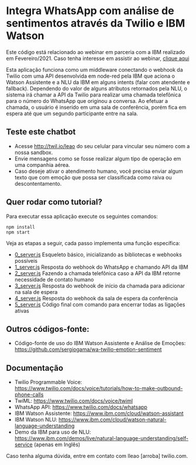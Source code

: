 # Integra WhatsApp com análise de sentimentos através da Twilio e IBM Watson
Este código está relacionado ao webinar em parceria com a IBM realizado em Fevereiro/2021.
Caso tenha interesse em assistir ao webinar, [clique aqui](https://ahoy.twilio.com/webinar-twilio-ibm-integracao-nlu-1)

Esta aplicação funciona como um middleware conectando o webhook da Twilio com uma API desenvolvida em node-red pela IBM que aciona o Watson Assistente e a NLU da IBM em alguns intents (falar com atendente e fallback). Dependendo do valor de alguns atributos retornados pela NLU, o sistema irá chamar a API da Twilio para realizar uma chamada telefônica para o número do WhatsApp que originou a conversa. Ao efetuar a chamada, o usuário é inserido em uma sala de conferência, porém fica em espera até que um segundo participante entre na sala.

## Teste este chatbot
* Acesse http://twil.io/leao do seu celular para vincular seu número com a nossa sandbox.
* Envie mensagens como se fosse realizar algum tipo de operação em uma companhia aérea.
* Caso deseje ativar o atendimento humano, você precisa enviar algum texto que com emoção que possa ser classificada como raiva ou descontentamento.

## Quer rodar como tutorial?

Para executar essa aplicação execute os seguintes comandos:
```
npm install
npm start
```

Veja as etapas a seguir, cada passo implementa uma função específica:
* [0_server.js](tutorial/0_server.js) Esqueleto básico, inicializando as bibliotecas e webhooks possíveis
* [1_server.js](tutorial/1_server.js) Resposta do webhook do WhatsApp e chamando API da IBM
* [2_server.js](tutorial/2_server.js) Fazendo a chamada telefônica caso a API da IBM retorne necessidade de contato humano
* [3_server.js](tutorial/3_server.js) Resposta do webhook de início da chamada para adicionar na sala de espera
* [4_server.js](tutorial/4_server.js) Resposta do webhook da sala de espera da conferência
* [5_server.js](tutorial/5_server.js) Código final com comando para encerrar todas as ligações ativas




## Outros códigos-fonte:
* Código-fonte de uso do IBM Watson Assistente e Análise de Emoções: https://github.com/sergiogama/wa-twilio-emotion-sentiment


##  Documentação
* Twilio Programmable Voice: https://www.twilio.com/docs/voice/tutorials/how-to-make-outbound-phone-calls
* TwiML: https://www.twilio.com/docs/voice/twiml
* WhatsApp API: https://www.twilio.com/docs/whatsapp
* IBM Watson Assistente: https://www.ibm.com/cloud/watson-assistant
* IBM Watson NLU: https://www.ibm.com/cloud/watson-natural-language-understanding
* Demo da IBM para uso de NLU: https://www.ibm.com/demos/live/natural-language-understanding/self-service (apenas em Inglês)





Caso tenha alguma dúvida, entre em contato com lleao [arroba] twilio.com.